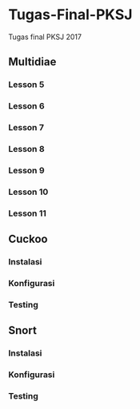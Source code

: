 # Tugas-Final-PKSJ
Tugas final PKSJ 2017

## Multidiae
### Lesson 5
### Lesson 6
### Lesson 7
### Lesson 8
### Lesson 9
### Lesson 10
### Lesson 11

## Cuckoo
### Instalasi
### Konfigurasi
### Testing

## Snort
### Instalasi
### Konfigurasi
### Testing

